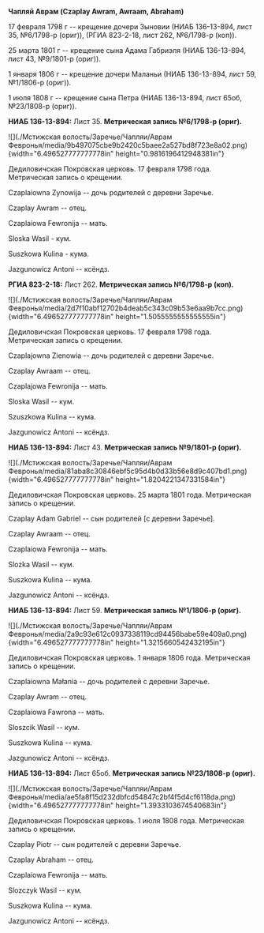**Чапляй Аврам (Czaplay Awram, Awraam, Abraham)**

17 февраля 1798 г -- крещение дочери Зыновии (НИАБ 136-13-894, лист 35,
№6/1798-р (ориг)), (РГИА 823-2-18, лист 262, №6/1798-р (коп)).

25 марта 1801 г -- крещение сына Адама Габриэля (НИАБ 136-13-894, лист
43, №9/1801-р (ориг)).

1 января 1806 г -- крещение дочери Маланьи (НИАБ 136-13-894, лист 59,
№1/1806-р (ориг)).

1 июля 1808 г -- крещение сына Петра (НИАБ 136-13-894, лист 65об,
№23/1808-р (ориг)).

**НИАБ 136-13-894:** Лист 35. **Метрическая запись №6/1798-р (ориг).**

![](./Мстижская волость/Заречье/Чапляи/Аврам Февронья/media/9b497075cbe9b2420c5baee2a527bd8f723e8a02.png){width="6.496527777777778in"
height="0.9816196412948381in"}

Дедиловичская Покровская церковь. 17 февраля 1798 года. Метрическая
запись о крещении.

Czaplaiowna Zynowija -- дочь родителей с деревни Заречье.

Czaplay Awram -- отец.

Czaplaiowa Fewronija -- мать.

Sloska Wasil - кум.

Suszkowa Kulina - кума.

Jazgunowicz Antoni -- ксёндз.

**РГИА 823-2-18:** Лист 262. **Метрическая запись №6/1798-р (коп).**

![](./Мстижская волость/Заречье/Чапляи/Аврам Февронья/media/2d7f10abf12702b4deab5c343c09b53e6aa9b7cc.png){width="6.496527777777778in"
height="1.5055555555555555in"}

Дедиловичская Покровская церковь. 17 февраля 1798 года. Метрическая
запись о крещении.

Czaplajowna Zienowia -- дочь родителей с деревни Заречье.

Czaplay Awraam -- отец.

Czaplajowa Fewronija -- мать.

Sloska Wasil -- кум.

Szuszkowa Kulina -- кума.

Jazgunowicz Antoni -- ксёндз.

**НИАБ 136-13-894:** Лист 43. **Метрическая запись №9/1801-р (ориг).**

![](./Мстижская волость/Заречье/Чапляи/Аврам Февронья/media/81aba8c30846ebf5c95d4b0d33b56e8d9c407bd1.png){width="6.496527777777778in"
height="1.8204221347331584in"}

Дедиловичская Покровская церковь. 25 марта 1801 года. Метрическая запись
о крещении.

Czaplay Adam Gabriel -- сын родителей \[с деревни Заречье\].

Czaplay Awraam -- отец.

Czaplaiowa Fewronija -- мать.

Slozka Wasil -- кум.

Suszkowa Kulina -- кума.

Jazgunowicz Antoni -- ксёндз.

**НИАБ 136-13-894:** Лист 59. **Метрическая запись №1/1806-р (ориг).**

![](./Мстижская волость/Заречье/Чапляи/Аврам Февронья/media/2a9c93e612c0937338119cd94456babe59e409a0.png){width="6.496527777777778in"
height="1.3215660542432195in"}

Дедиловичская Покровская церковь. 1 января 1806 года. Метрическая запись
о крещении.

Czaplaiowna Małania -- дочь родителей с деревни Заречье.

Czaplay Awram -- отец.

Czaplaiowa Fawrona -- мать.

Sloszcik Wasil -- кум.

Suszkowa Kulina -- кума.

Jazgunowicz Antoni -- ксёндз.

**НИАБ 136-13-894:** Лист 65об. **Метрическая запись №23/1808-р
(ориг).**

![](./Мстижская волость/Заречье/Чапляи/Аврам Февронья/media/ae5fa8f15d232dbfcd54847c2bf4f5d4cf6118da.png){width="6.496527777777778in"
height="1.3933103674540683in"}

Дедиловичская Покровская церковь. 1 июля 1808 года. Метрическая запись о
крещении.

Czaplay Piotr -- сын родителей с деревни Заречье.

Czaplay Abraham -- отец.

Czaplaiowa Fewronija -- мать.

Slozczyk Wasil -- кум.

Suszkowa Kulina -- кума.

Jazgunowicz Antoni -- ксёндз.
